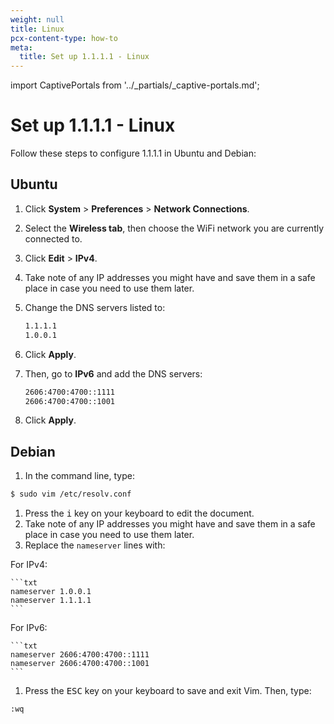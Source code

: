 ```yaml
---
weight: null
title: Linux
pcx-content-type: how-to
meta:
  title: Set up 1.1.1.1 - Linux
---
```


import CaptivePortals from '../_partials/_captive-portals.md';

# Set up 1.1.1.1 - Linux

Follow these steps to configure 1.1.1.1 in Ubuntu and Debian:

## Ubuntu

1.  Click **System** > **Preferences** > **Network Connections**.

2.  Select the **Wireless tab**, then choose the WiFi network you are currently connected to.

3.  Click **Edit** > **IPv4**.

4.  Take note of any IP addresses you might have and save them in a safe place in case you need to use them later.

5.  Change the DNS servers listed to:

    ```txt
    1.1.1.1
    1.0.0.1
    ```

6.  Click **Apply**.

7.  Then, go to **IPv6** and add the DNS servers:

    ```txt
    2606:4700:4700::1111
    2606:4700:4700::1001
    ```

8.  Click **Apply**.

## Debian

1.  In the command line, type:

```sh
$ sudo vim /etc/resolv.conf
```

1.  Press the <kbd>i</kbd> key on your keyboard to edit the document.
2.  Take note of any IP addresses you might have and save them in a safe place in case you need to use them later.
3.  Replace the `nameserver` lines with:

For IPv4:

    ```txt
    nameserver 1.0.0.1
    nameserver 1.1.1.1
    ```

For IPv6:

    ```txt
    nameserver 2606:4700:4700::1111
    nameserver 2606:4700:4700::1001
    ```

1.  Press the <kbd>ESC</kbd> key on your keyboard to save and exit Vim. Then, type:

<!---->

    :wq

<CaptivePortals />
